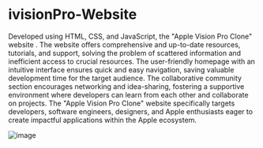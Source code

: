 # ivisionPro-Website

Developed using HTML, CSS, and JavaScript, the "Apple Vision Pro Clone" website .
The website offers comprehensive and up-to-date resources, tutorials, and support, solving the problem of scattered information and inefficient access to crucial resources.
The user-friendly homepage with an intuitive interface ensures quick and easy navigation, saving valuable development time for the target audience.
The collaborative community section encourages networking and idea-sharing, fostering a supportive environment where developers can learn from each other and collaborate on projects.
The "Apple Vision Pro Clone" website specifically targets developers, software engineers, designers, and Apple enthusiasts eager to create impactful applications within the Apple ecosystem.

![image](https://github.com/deeparsh7/ivisionPro-Website-/assets/121679549/0d097bf2-2889-415a-a5c9-3a65be692786)


